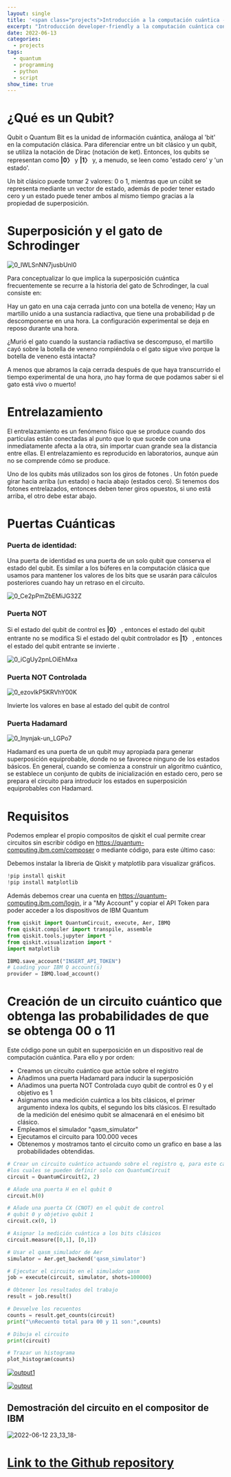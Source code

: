 ```yaml
---
layout: single
title: '<span class="projects">Introducción a la computación cuántica - Project</span>'
excerpt: "Introducción developer-friendly a la computación cuántica con Qiskit en dispositivos reales de computación cuántica proporcionados por IBM Quantum. Diseño de un circuito básico."
date: 2022-06-13
categories:
  - projects
tags:  
  - quantum
  - programming
  - python
  - script
show_time: true
---
```


# ¿Qué es un Qubit?
Qubit o Quantum Bit es la unidad de información cuántica, análoga al 'bit' en la computación clásica. Para diferenciar entre un bit clásico y un qubit, se utiliza la notación de Dirac (notación de ket). Entonces, los qubits se representan como **|0〉** y **|1〉** y, a menudo, se leen como 'estado cero' y 'un estado'.

Un bit clásico puede tomar 2 valores: 0 o 1, mientras que un cúbit se representa mediante un vector de estado, además de poder tener estado cero y un estado puede tener ambos al mismo tiempo gracias a la propiedad de superposición.

# Superposición y el gato de Schrodinger

![0_IWLSnNN7jusbUnl0](https://user-images.githubusercontent.com/67438760/173253887-fb43fbd6-78d5-4598-8ef2-17167833727d.png)

Para conceptualizar lo que implica la superposición cuántica frecuentemente se recurre a la historia del gato de Schrodinger, la cual consiste en:

Hay un gato en una caja cerrada junto con una botella de veneno; Hay un martillo unido a una sustancia radiactiva, que tiene una probabilidad p de descomponerse en una hora. La configuración experimental se deja en reposo durante una hora.

¿Murió el gato cuando la sustancia radiactiva se descompuso, el martillo cayó sobre la botella de veneno rompiéndola o el gato sigue vivo porque la botella de veneno está intacta?

A menos que abramos la caja cerrada después de que haya transcurrido el tiempo experimental de una hora, ¡no hay forma de que podamos saber si el gato está vivo o muerto!

# Entrelazamiento

El entrelazamiento es un fenómeno físico que se produce cuando dos partículas están conectadas al punto que lo que sucede con una inmediatamente afecta a la otra, sin importar cuan grande sea la distancia entre ellas. El entrelazamiento es reproducido en laboratorios, aunque aún no se comprende cómo se produce.

Uno de los qubits más utilizados son los giros de fotones . Un fotón puede girar hacia arriba (un estado) o hacia abajo (estados cero). Si tenemos dos fotones entrelazados, entonces deben tener giros opuestos, si uno está arriba, el otro debe estar abajo.

# Puertas Cuánticas

### Puerta de identidad: 

Una puerta de identidad es una puerta de un solo qubit que conserva el estado del qubit. Es similar a los búferes en la computación clásica que usamos para mantener los valores de los bits que se usarán para cálculos posteriores cuando hay un retraso en el circuito.

![0_Ce2pPmZbEMiJG32Z](https://user-images.githubusercontent.com/67438760/173253904-ae36e8f8-4da0-4ed5-a8ab-94090448b6cf.gif)

### Puerta NOT
Si el estado del qubit de control es **|0〉** , entonces el estado del qubit entrante no se modifica
Si el estado del qubit controlador es **|1〉** , entonces el estado del qubit entrante se invierte .

![0_iCgUy2pnLOiEhMxa](https://user-images.githubusercontent.com/67438760/173253968-9e28e400-742e-48cf-90d4-a1db23b753f5.gif)

### Puerta NOT Controlada

![0_ezovlkP5KRVhY00K](https://user-images.githubusercontent.com/67438760/173253959-c4f6d727-0aaa-49f0-9353-0f88e8686115.gif)


Invierte los valores en base al estado del qubit de control

### Puerta Hadamard

![0_lnynjak-un_LGPo7](https://user-images.githubusercontent.com/67438760/173253984-f102c5f0-a2d1-49d8-9421-5f1609a0a677.jpeg)

Hadamard es una puerta de un qubit muy apropiada para generar superposición equiprobable, donde no se favorece ninguno de los estados básicos.
En general, cuando se comienza a construir un algoritmo cuántico, se establece un conjunto de qubits de inicialización en estado cero, pero se prepara el circuito para introducir los estados en superposición equiprobables con Hadamard.


# Requisitos
Podemos emplear el propio compositos de qiskit el cual permite crear circuitos sin escribir código en https://quantum-computing.ibm.com/composer
o mediante código, para este último caso:

Debemos instalar la libreria de Qiskit y matplotlib para visualizar gráficos.

```python
!pip install qiskit
!pip install matplotlib
```

Además debemos crear una cuenta en https://quantum-computing.ibm.com/login, ir a "My Account" y copiar el API Token para poder acceder a los dispositivos de IBM Quantum

```python
from qiskit import QuantumCircuit, execute, Aer, IBMQ
from qiskit.compiler import transpile, assemble
from qiskit.tools.jupyter import *
from qiskit.visualization import *
import matplotlib

IBMQ.save_account("INSERT_API_TOKEN")
# Loading your IBM Q account(s)
provider = IBMQ.load_account()

```

# Creación de un circuito cuántico que obtenga las probabilidades de que se obtenga 00 o 11

Este código pone un qubit en superposición en un dispositivo real de computación cuántica.
Para ello y por orden:
- Creamos un circuito cuántico que actúe sobre el registro
- Añadimos una puerta Hadamard para inducir la superposición
- Añadimos una puerta NOT Controlada cuyo qubit de control es 0 y el objetivo es 1
- Asignamos una medición cuántica a los bits clásicos, el primer argumento indexa los qubits, el segundo los bits clásicos. El resultado de la medición del enésimo qubit se almacenará en el enésimo bit clásico.
- Empleamos el simulador "qasm_simulator"
- Ejecutamos el circuito para 100.000 veces
- Obtenemos y mostramos tanto el circuito como un grafico en base a las probabilidades obtendidas.

```python
# Crear un circuito cuántico actuando sobre el registro q, para este caso solo emplearemos 2 QuantumRegister y 2 ClassicalRegister
#los cuales se pueden definir solo con QuantumCircuit
circuit = QuantumCircuit(2, 2)

# Añade una puerta H en el qubit 0
circuit.h(0)

# Añade una puerta CX (CNOT) en el qubit de control
# qubit 0 y objetivo qubit 1
circuit.cx(0, 1)

# Asignar la medición cuántica a los bits clásicos
circuit.measure([0,1], [0,1])

# Usar el qasm_simulador de Aer
simulator = Aer.get_backend('qasm_simulator')

# Ejecutar el circuito en el simulador qasm
job = execute(circuit, simulator, shots=100000)

# Obtener los resultados del trabajo
result = job.result()

# Devuelve los recuentos
counts = result.get_counts(circuit)
print("\nRecuento total para 00 y 11 son:",counts)

# Dibuja el circuito
print(circuit)

# Trazar un histograma
plot_histogram(counts)
```

<a href="/assets/images/project-programacion-cuantica/output1.png"><img src="/assets/images/project-programacion-cuantica/output1.png" alt="output1"></a>

<a href="/assets/images/project-programacion-cuantica/output.png"><img src="/assets/images/project-programacion-cuantica/output.png" alt="output"></a>


## Demostración del circuito en el compositor de IBM

![2022-06-12 23_13_18-](https://user-images.githubusercontent.com/67438760/173253838-63761a02-5fa7-41ff-8212-a51c7fd2add1.png)

# [Link to the Github repository](https://github.com/jmlgomez73/Computacion-Cuantica)